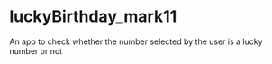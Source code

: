 # luckyBirthday_mark11
 An app to check whether the number selected by the user is a lucky number or not

